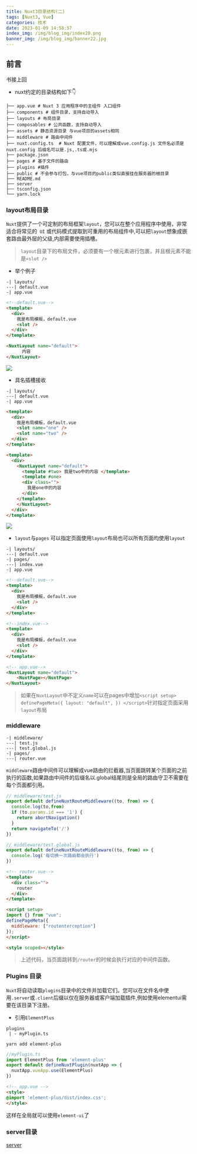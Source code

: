 ```yaml
---
title: Nuxt3目录结构(二)
tags: [Nuxt3, Vue]
categories: 技术
date: 2023-01-09 14:58:57
index_img: /img/blog_img/index20.png
banner_img: /img/blog_img/banner22.jpg
---
```


## 前言
书接上回

- nuxt约定的目录结构如下👇
```
├── app.vue # Nuxt 3 应用程序中的主组件 入口组件
├── components # 组件目录，支持自动导入
├── layouts # 布局目录
├── composables # 公共函数，支持自动导入
├── assets # 静态资源目录 与vue项目的assets相同
├── middleware # 路由中间件
├── nuxt.config.ts  # Nuxt 配置文件，可以理解成vue.config.js 文件名必须是nuxt.config 后缀名可以是.js,.ts或.mjs
├── package.json
├── pages # 基于文件的路由
├── plugins #插件
├── public # 不会参与打包，与vue项目的public类似直接挂在服务器的根目录
├── README.md
├── server 
├── tsconfig.json
└── yarn.lock
```

### layout布局目录

`Nuxt`提供了一个可定制的布局框架`layout`，您可以在整个应用程序中使用，非常适合将常见的` UI` 或代码模式提取到可重用的布局组件中,可以把`layout`想象成嵌套路由最外层的父级,内部需要使用插槽。
> `layout`目录下的布局文件，必须要有一个根元素进行包裹，并且根元素不能是`<slot />`

- 举个例子 
```
-| layouts/
---| default.vue
-| app.vue
```
```html
<!--default.vue-->
<template>
  <div>
    我是布局模板，default.vue
    <slot />
  </div>
</template>
```
```html
<NuxtLayout name="default">
      内容
</NuxtLayout>
```

![](https://files.mdnice.com/user/10685/c2c3637f-5ab7-4d47-b6cc-c6497d7724ea.png)

- 具名插槽接收
```
-| layouts/
---| default.vue
-| app.vue
```
```html
<template>
  <div>
    我是布局模板，default.vue
    <slot name="one" />
    <slot name="two" />
  </div>
</template>
```
```html
<template>
  <div>
    <NuxtLayout name="default">
      <template #two> 我是two中的内容 </template>
      <template #one>
      <div class="">
        我是one中的内容
      </div>
    </template>
    </NuxtLayout>
  </div>
</template>
```

![](https://files.mdnice.com/user/10685/186d9c26-670d-4f44-bc40-b7d5ce8de4ad.png)

- `layout`与`pages`
可以指定页面使用`layout`布局也可以所有页面均使用`layout`
```
-| layouts/
---| default.vue
-| pages/
---| index.vue
-| app.vue
```
```html
<!--default.vue-->
<template>
  <div>
    我是布局模板，default.vue
    <slot />
  </div>
</template>
```
```html
<!--index.vue-->
<template>
  <div>
    我是布局模板，default.vue
    <slot />
  </div>
</template>
```
```html
<!-- app.vue-->
<NuxtLayout name="default">
    <NuxtPage></NuxtPage>
</NuxtLayout>
```
> 如果在`NuxtLayout`中不定义`name`可以在pages中增加`<script setup>
definePageMeta({
  layout: "default",
})
</script>`针对指定页面采用`layout`布局

### middleware
```
-| middleware/
---| test.js
---| test.global.js
-| pages/
---| router.vue
```
`middleware`路由中间件可以理解成vue路由的拦截器,当页面跳转某个页面的之前执行的函数,如果路由中间件的后缀名以.global结尾则是全局的路由守卫不需要在每个页面都引用。
```javascript
// middleware/test.js
export default defineNuxtRouteMiddleware((to, from) => {
  console.log(to,from)
  if (to.params.id === '1') {
    return abortNavigation()
  }
  return navigateTo('/')
})
```
```javascript
// middleware/test.global.js
export default defineNuxtRouteMiddleware((to, from) => {
  console.log('每切换一次路由都会执行')
})
```
```html
<!-- router.vue-->
<template>
  <div class="">
    router
  </div>
</template>

<script setup>
import {} from "vue";
definePageMeta({
  middleware: ["routenterception"]
});
</script>

<style scoped></style>
```
> 上述代码，当页面跳转到`/router`的时候会执行对应的中间件函数。

### Plugins 目录

`Nuxt`将自动读取`plugins`目录中的文件并加载它们。您可以在文件名中使用`.server`或`.client`后缀以仅在服务器或客户端加载插件,例如使用elementui需要在该目录下注册。

- 引用`ElementPlus`
```
plugins
 | - myPlugin.ts
```
```
yarn add element-plus
```
```javascript
//myPlugin.ts
import ElementPlus from 'element-plus'
export default defineNuxtPlugin(nuxtApp => {
  nuxtApp.vueApp.use(ElementPlus)
})
```
```html
<!-- app.vue -->
<style>
@import 'element-plus/dist/index.css';
</style>
```
 这样在全局就可以使用`element-ui`了
### server目录

[server](https://v3.nuxtjs.org/guide/features/server-routes)